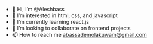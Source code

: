 - 👋 Hi, I’m @Aleshbass
- 👀 I’m interested in html, css, and javascript
- 🌱 I’m currently learning react.js
- 💞️ I’m looking to collaborate on frontend projects
- 📫 How to reach me abassademolakuwam@gmail.com

<!---
Aleshbass/Aleshbass is a ✨ special ✨ repository because its `README.md` (this file) appears on your GitHub profile.
You can click the Preview link to take a look at your changes.
--->
